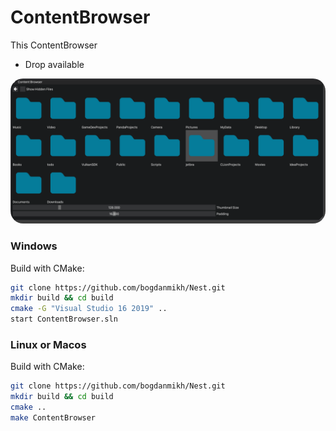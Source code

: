 # ContentBrowser

This ContentBrowser
- Drop available

[//]: # (![Alt text]&#40;Screenshot.png "Screenshot"&#41;)
<img src="Screenshot.png" width="900" alt="Reduced image" style="border-radius: 20px;">

### Windows
Build with CMake:
``` sh
git clone https://github.com/bogdanmikh/Nest.git
mkdir build && cd build
cmake -G "Visual Studio 16 2019" ..
start ContentBrowser.sln
```

### Linux or Macos
Build with CMake:
``` sh
git clone https://github.com/bogdanmikh/Nest.git
mkdir build && cd build
cmake ..
make ContentBrowser
```